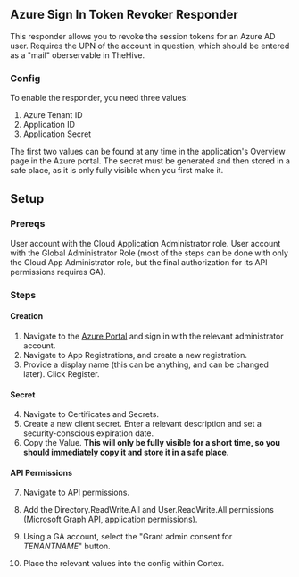 ## Azure Sign In Token Revoker Responder

This responder allows you to revoke the session tokens for an Azure AD user. Requires the UPN of the account in question, which should be entered as a "mail" oberservable in TheHive. 

### Config

To enable the responder, you need three values:
1. Azure Tenant ID
2. Application ID
3. Application Secret

The first two values can be found at any time in the application's Overview page in the Azure portal. The secret must be generated and then stored in a safe place, as it is only fully visible when you first make it. 

## Setup

### Prereqs
User account with the Cloud Application Administrator role.
User account with the Global Administrator Role (most of the steps can be done with only the Cloud App Administrator role, but the final authorization for its API permissions requires GA).

### Steps

#### Creation
1. Navigate to the [Azure Portal](https://portal.azure.com) and sign in with the relevant administrator account.
2. Navigate to App Registrations, and create a new registration.
3. Provide a display name (this can be anything, and can be changed later). Click Register.

#### Secret
4. Navigate to Certificates and Secrets.
5. Create a new client secret. Enter a relevant description and set a security-conscious expiration date.
6. Copy the Value. **This will only be fully visible for a short time, so you should immediately copy it and store it in a safe place**.

#### API Permissions
7. Navigate to API permissions.
8. Add the Directory.ReadWrite.All and User.ReadWrite.All permissions (Microsoft Graph API, application permissions).
9. Using a GA account, select the "Grant admin consent for *TENANTNAME*" button.

10. Place the relevant values into the config within Cortex.